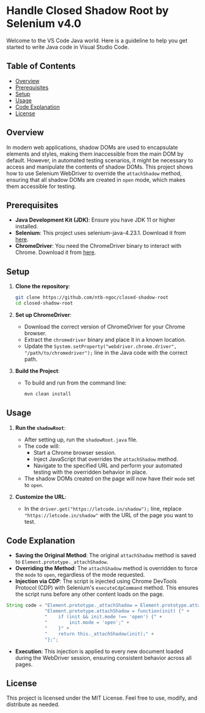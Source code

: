 # Handle Closed Shadow Root by Selenium v4.0

Welcome to the VS Code Java world. Here is a guideline to help you get started to write Java code in Visual Studio Code.

## Table of Contents
- [Overview](#overview)
- [Prerequisites](#prerequisites)
- [Setup](#setup)
- [Usage](#usage)
- [Code Explanation](#code-explanation)
- [License](#license)

## Overview

In modern web applications, shadow DOMs are used to encapsulate elements and styles, making them inaccessible from the main DOM by default. However, in automated testing scenarios, it might be necessary to access and manipulate the contents of shadow DOMs. This project shows how to use Selenium WebDriver to override the `attachShadow` method, ensuring that all shadow DOMs are created in `open` mode, which makes them accessible for testing.

## Prerequisites

- **Java Development Kit (JDK)**: Ensure you have JDK 11 or higher installed.
- **Selenium**: This project uses selenium-java-4.23.1. Download it from [here](https://www.selenium.dev/downloads/).
- **ChromeDriver**: You need the ChromeDriver binary to interact with Chrome. Download it from [here](https://sites.google.com/chromium.org/driver/).

## Setup

1. **Clone the repository**:
    ```bash
    git clone https://github.com/ntb-ngoc/closed-shadow-root
    cd closed-shadow-root
    ```

2. **Set up ChromeDriver**:
   - Download the correct version of ChromeDriver for your Chrome browser.
   - Extract the `chromedriver` binary and place it in a known location.
   - Update the `System.setProperty("webdriver.chrome.driver", "/path/to/chromedriver");` line in the Java code with the correct path.

3. **Build the Project**:
   - To build and run from the command line:
     ```bash
     mvn clean install
     ```

## Usage

1. **Run the `shadowRoot`**:
   - After setting up, run the `shadowRoot.java` file.
   - The code will:
     - Start a Chrome browser session.
     - Inject JavaScript that overrides the `attachShadow` method.
     - Navigate to the specified URL and perform your automated testing with the overridden behavior in place.
   - The shadow DOMs created on the page will now have their `mode` set to `open`.

2. **Customize the URL**:
   - In the `driver.get("https://letcode.in/shadow");` line, replace `"https://letcode.in/shadow"` with the URL of the page you want to test.

## Code Explanation

- **Saving the Original Method**: The original `attachShadow` method is saved to `Element.prototype._attachShadow`.
- **Overriding the Method**: The `attachShadow` method is overridden to force the `mode` to `open`, regardless of the mode requested.
- **Injection via CDP**: The script is injected using Chrome DevTools Protocol (CDP) with Selenium's `executeCdpCommand` method. This ensures the script runs before any other content loads on the page.

```java
String code = "Element.prototype._attachShadow = Element.prototype.attachShadow;" +
              "Element.prototype.attachShadow = function(init) {" +
              "    if (init && init.mode !== 'open') {" +
              "        init.mode = 'open';" +
              "    }" +
              "    return this._attachShadow(init);" +
              "};";
```

- **Execution**:  This injection is applied to every new document loaded during the WebDriver session, ensuring consistent behavior across all pages.

## License
This project is licensed under the MIT License. Feel free to use, modify, and distribute as needed.